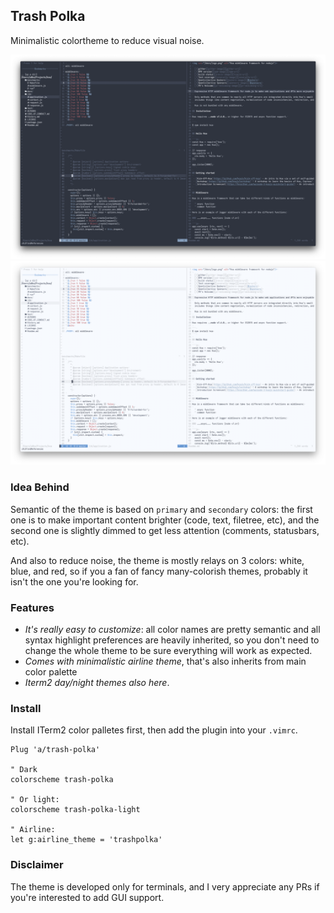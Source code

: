 ## Trash Polka

Minimalistic colortheme to reduce visual noise.

![Dark](https://github.com/A/vim-trash-polka/blob/master/screenshots/dark.png?raw=true)
![Light](https://github.com/A/vim-trash-polka/blob/master/screenshots/light.png?raw=true)


### Idea Behind

Semantic of the theme is based on `primary` and `secondary` colors:
the first one is to make important content brighter (code, text, filetree, etc),
and the second one is slightly dimmed to get less attention (comments, statusbars, etc).

And also to reduce noise, the theme is mostly relays on 3 colors: white,
blue, and red, so if you a fan of fancy many-colorish themes, probably
it isn't the one you're looking for.


### Features
 
- *It's really easy to customize*: all color names are pretty semantic
  and all syntax highlight preferences are heavily inherited, so you
  don't need to change the whole theme to be sure everything will work
  as expected.
- *Comes with minimalistic airline theme*, that's also inherits from
  main color palette
- *Iterm2 day/night themes also here*.

### Install

Install ITerm2 color palletes first, then add the plugin into
your `.vimrc`.

```vim
Plug 'a/trash-polka'

" Dark
colorscheme trash-polka

" Or light:
colorscheme trash-polka-light

" Airline:
let g:airline_theme = 'trashpolka'
```

### Disclaimer

The theme is developed only for terminals, and I very appreciate
any PRs if you're interested to add GUI support.
